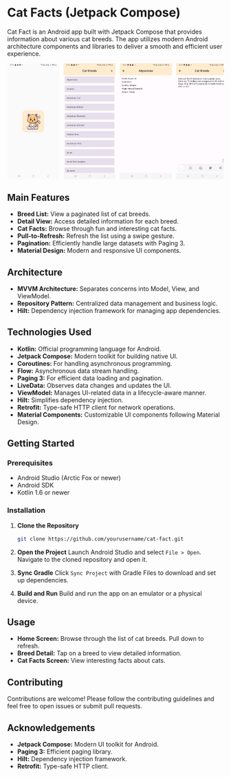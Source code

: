# Cat Facts (Jetpack Compose)

Cat Fact is an Android app built with Jetpack Compose that provides information about various cat breeds. The app utilizes modern Android architecture components and libraries to deliver a smooth and efficient user experience.

<div style="display: flex; gap: 10px; overflow-x: auto;">
    <img src="https://raw.githubusercontent.com/vishaltrivedi904/Jetpack-Compose-MVVM/main/screenshots/Screenshot-1.jpeg" alt="Home Screen" style="flex: 1; max-width: 24%; height: auto;"/>
    <img src="https://raw.githubusercontent.com/vishaltrivedi904/Jetpack-Compose-MVVM/main/screenshots/Screenshot-2.jpeg" alt="Breed Detail" style="flex: 1; max-width: 24%; height: auto;"/>
    <img src="https://raw.githubusercontent.com/vishaltrivedi904/Jetpack-Compose-MVVM/main/screenshots/Screenshot-3.jpeg" alt="Cat Facts Screen" style="flex: 1; max-width: 24%; height: auto;"/>
    <img src="https://raw.githubusercontent.com/vishaltrivedi904/Jetpack-Compose-MVVM/main/screenshots/Screenshot-4.jpeg" alt="Cat Facts Screen" style="flex: 1; max-width: 24%; height: auto;"/>
</div>



## Main Features

- **Breed List:** View a paginated list of cat breeds.
- **Detail View:** Access detailed information for each breed.
- **Cat Facts:** Browse through fun and interesting cat facts.
- **Pull-to-Refresh:** Refresh the list using a swipe gesture.
- **Pagination:** Efficiently handle large datasets with Paging 3.
- **Material Design:** Modern and responsive UI components.
## Architecture

- **MVVM Architecture:** Separates concerns into Model, View, and ViewModel.
- **Repository Pattern:** Centralized data management and business logic.
- **Hilt:** Dependency injection framework for managing app dependencies.
## Technologies Used

- **Kotlin:** Official programming language for Android.
- **Jetpack Compose:** Modern toolkit for building native UI.
- **Coroutines:** For handling asynchronous programming.
- **Flow:** Asynchronous data stream handling.
- **Paging 3:** For efficient data loading and pagination.
- **LiveData:** Observes data changes and updates the UI.
- **ViewModel:** Manages UI-related data in a lifecycle-aware manner.
- **Hilt:** Simplifies dependency injection.
- **Retrofit:** Type-safe HTTP client for network operations.
- **Material Components:** Customizable UI components following Material Design.
## Getting Started
### Prerequisites
- Android Studio (Arctic Fox or newer)
- Android SDK
- Kotlin 1.6 or newer
### Installation
1. **Clone the Repository**

   ```bash
   git clone https://github.com/yourusername/cat-fact.git

2. **Open the Project**
Launch Android Studio and select `File > Open`. Navigate to the cloned repository and open it.

3. **Sync Gradle**
Click `Sync Project` with Gradle Files to download and set up dependencies.

4. **Build and Run**
Build and run the app on an emulator or a physical device.

## Usage

- **Home Screen:** Browse through the list of cat breeds. Pull down to refresh.
- **Breed Detail:** Tap on a breed to view detailed information.
- **Cat Facts Screen:** View interesting facts about cats.
## Contributing

Contributions are welcome! Please follow the contributing guidelines and feel free to open issues or submit pull requests.
## Acknowledgements

- **Jetpack Compose:** Modern UI toolkit for Android.
- **Paging 3:** Efficient paging library.
- **Hilt:** Dependency injection framework.
- **Retrofit:** Type-safe HTTP client.
